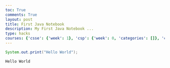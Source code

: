 ```yaml
---
toc: True
comments: True
layout: post
title: First Java Notebook
description: My First Java Notebook ...
type: hacks
courses: {'csse': {'week': 1}, 'csp': {'week': 0, 'categories': []}, 'csa': {'week': 0}}
---
```


```java
System.out.print("Hello World");
```

    Hello World

